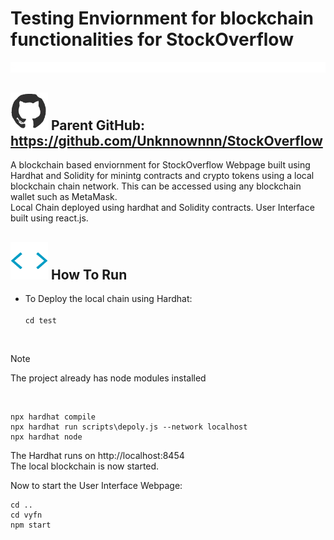 # Testing Enviornment for blockchain functionalities for StockOverflow
<img src="./misc/bline.gif">

## <img src="./misc/github.gif" width=60 height=60> Parent GitHub: https://github.com/Unknnownnn/StockOverflow
A blockchain based enviornment for StockOverflow Webpage built using Hardhat and Solidity for minintg contracts and crypto tokens using a local blockchain chain network. This can be accessed using any blockchain wallet such as MetaMask.
<br/>Local Chain deployed using hardhat and Solidity contracts. User Interface built using react.js.

## <img src="./misc/brack.gif" width=60 height=60> How To Run
- To Deploy the local chain using Hardhat: <br/><br/>
`cd test`
<br/>

> [!NOTE]
> The project already has node modules installed

<br/>

```
npx hardhat compile
npx hardhat run scripts\depoly.js --network localhost
npx hardhat node
```

The Hardhat runs on http://localhost:8454 <br/>
The local blockchain is now started.
<br/>

Now to start the User Interface Webpage: <br/>

```
cd ..
cd vyfn
npm start
```
